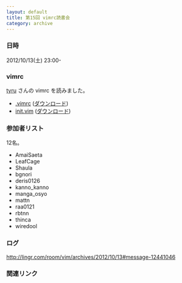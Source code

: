 ```yaml
---
layout: default
title: 第15回 vimrc読書会
category: archive
---
```


### 日時
2012/10/13(土) 23:00-

### vimrc
[tyru](https://github.com/tyru) さんの vimrc を読みました。

- [.vimrc](https://github.com/tyru/dotfiles/blob/f6f029360f5e0dff9639a9922a49109d29fea4ed/dotfiles/.vimrc) ([ダウンロード](https://raw.github.com/tyru/dotfiles/f6f029360f5e0dff9639a9922a49109d29fea4ed/dotfiles/.vimrc))
- [init.vim](https://github.com/tyru/dotfiles/blob/f6f029360f5e0dff9639a9922a49109d29fea4ed/dotfiles/.vim/init.vim) ([ダウンロード](https://raw.github.com/tyru/dotfiles/f6f029360f5e0dff9639a9922a49109d29fea4ed/dotfiles/.vim/init.vim))

### 参加者リスト

12名。

- AmaiSaeta
- LeafCage
- Shaula
- bgnori
- deris0126
- kanno_kanno
- manga_osyo
- mattn
- raa0121
- rbtnn
- thinca
- wiredool


### ログ
<http://lingr.com/room/vim/archives/2012/10/13#message-12441046>

### 関連リンク

